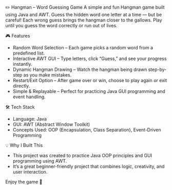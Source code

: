 ✏️ Hangman – Word Guessing Game
A simple and fun Hangman game built using Java and AWT.
Guess the hidden word one letter at a time — but be careful! Each wrong guess brings the hangman closer to the gallows.
Play until you guess the word correctly or run out of lives.

🎮 Features
- Random Word Selection – Each game picks a random word from a predefined list.
- Interactive AWT GUI – Type letters, click “Guess,” and see your progress instantly.
- Dynamic Hangman Drawing – Watch the hangman being drawn step-by-step as you make mistakes.
- Restart/Exit Option – After game over or win, choose to play again or exit directly.
- Simple & Replayable – Perfect for practicing Java GUI programming and event handling.

🛠 Tech Stack
- Language: Java
- GUI: AWT (Abstract Window Toolkit)
- Concepts Used: OOP (Encapsulation, Class Separation), Event-Driven Programming

💡 Why I Built This
- This project was created to practice Java OOP principles and GUI programming using AWT.
- It’s a great beginner-friendly project that combines logic, creativity, and user interaction.


Enjoy the game 🎉
